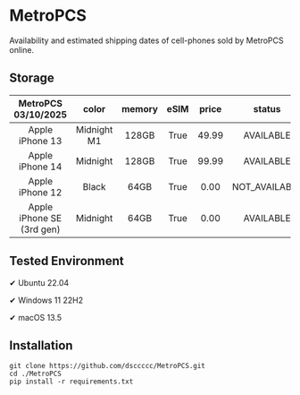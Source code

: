 # MetroPCS
Availability and estimated shipping dates of cell-phones sold by MetroPCS online.
## Storage
|MetroPCS 03/10/2025|color|memory|eSIM|price|status|shipping from|shipping to|
|:--:|:--:|:--:|:--:|:--:|:--:|:--:|:--:|
|Apple iPhone 13|Midnight M1|128GB|True|49.99|AVAILABLE|03/10/2025|03/13/2025|
|Apple iPhone 14|Midnight|128GB|True|99.99|AVAILABLE|03/10/2025|03/13/2025|
|Apple iPhone 12|Black|64GB|True|0.00|NOT_AVAILABLE|03/17/2025|03/24/2025|
|Apple iPhone SE (3rd gen)|Midnight|64GB|True|0.00|AVAILABLE|03/10/2025|03/13/2025|

## Tested Environment
✔ Ubuntu 22.04

✔ Windows 11 22H2

✔ macOS 13.5
## Installation
```
git clone https://github.com/dsccccc/MetroPCS.git
cd ./MetroPCS
pip install -r requirements.txt
```
